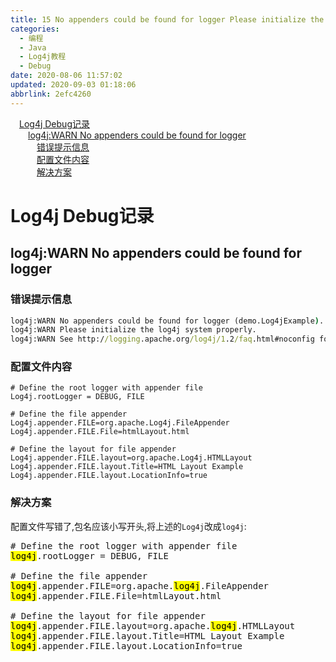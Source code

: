 ```yaml
---
title: 15 No appenders could be found for logger Please initialize the log4j system properly
categories: 
  - 编程
  - Java
  - Log4j教程
  - Debug
date: 2020-08-06 11:57:02
updated: 2020-09-03 01:18:06
abbrlink: 2efc4260
---
```

<div id='my_toc'><a href="/blog/2efc4260/#Log4j-Debug记录" class="header_1">Log4j Debug记录</a>&nbsp;<br><a href="/blog/2efc4260/#log4j-WARN-No-appenders-could-be-found-for-logger" class="header_2">log4j:WARN No appenders could be found for logger</a>&nbsp;<br><a href="/blog/2efc4260/#错误提示信息" class="header_3">错误提示信息</a>&nbsp;<br><a href="/blog/2efc4260/#配置文件内容" class="header_3">配置文件内容</a>&nbsp;<br><a href="/blog/2efc4260/#解决方案" class="header_3">解决方案</a>&nbsp;<br></div>
<style>.header_1{margin-left: 1em;}.header_2{margin-left: 2em;}.header_3{margin-left: 3em;}.header_4{margin-left: 4em;}.header_5{margin-left: 5em;}.header_6{margin-left: 6em;}</style>
<!--more-->
<script>if (navigator.platform.search('arm')==-1){document.getElementById('my_toc').style.display = 'none';}var e,p = document.getElementsByTagName('p');while (p.length>0) {e = p[0];e.parentElement.removeChild(e);}</script>

<!--end-->
# Log4j Debug记录
## log4j:WARN No appenders could be found for logger
### 错误提示信息
```cmd
log4j:WARN No appenders could be found for logger (demo.Log4jExample).
log4j:WARN Please initialize the log4j system properly.
log4j:WARN See http://logging.apache.org/log4j/1.2/faq.html#noconfig for more info.
```
### 配置文件内容
```properties /Log4jDemo/src/log4j.properties
# Define the root logger with appender file
Log4j.rootLogger = DEBUG, FILE

# Define the file appender
Log4j.appender.FILE=org.apache.Log4j.FileAppender
Log4j.appender.FILE.File=htmlLayout.html

# Define the layout for file appender
Log4j.appender.FILE.layout=org.apache.Log4j.HTMLLayout
Log4j.appender.FILE.layout.Title=HTML Layout Example
Log4j.appender.FILE.layout.LocationInfo=true
```
### 解决方案
配置文件写错了,包名应该小写开头,将上述的`Log4j`改成`log4j`:
<pre>
&#35; Define the root logger with appender file
<mark>log4j</mark>.rootLogger = DEBUG, FILE

&#35; Define the file appender
<mark>log4j</mark>.appender.FILE=org.apache.<mark>log4j</mark>.FileAppender
<mark>log4j</mark>.appender.FILE.File=htmlLayout.html

&#35; Define the layout for file appender
<mark>log4j</mark>.appender.FILE.layout=org.apache.<mark>log4j</mark>.HTMLLayout
<mark>log4j</mark>.appender.FILE.layout.Title=HTML Layout Example
<mark>log4j</mark>.appender.FILE.layout.LocationInfo=true
</pre>
